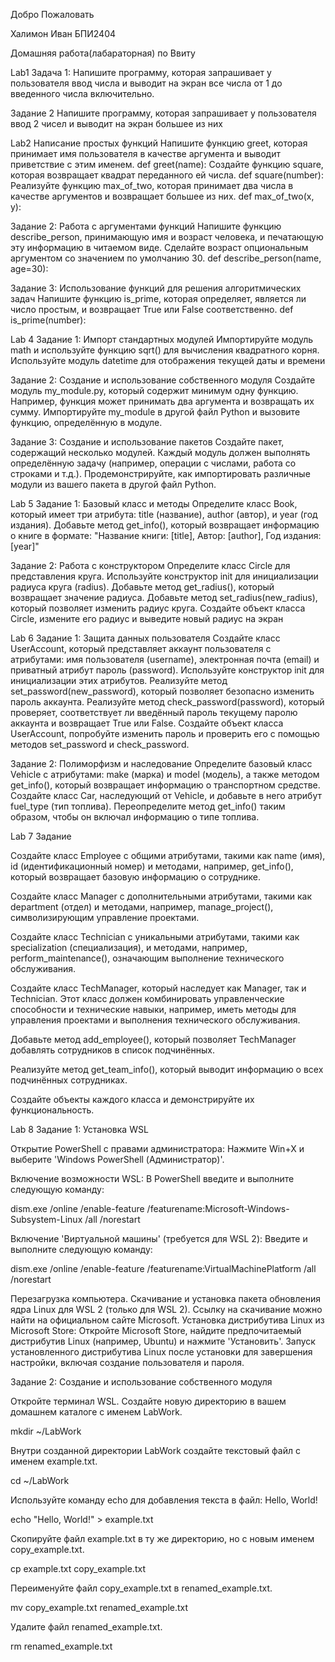 Добро Пожаловать

Халимон Иван БПИ2404

Домашняя работа(лабараторная) по Ввиту

Lab1
Задача 1:
Напишите программу, которая запрашивает у пользователя ввод числа и выводит на экран все числа от 1 до введенного числа включительно.

Задание 2
Напишите программу, которая запрашивает у пользователя ввод 2 чисел и выводит на экран большее из них

Lab2
Написание простых функций
Напишите функцию greet, которая принимает имя пользователя в качестве аргумента и выводит приветствие с этим именем.
def greet(name): Создайте функцию square, которая возвращает квадрат переданного ей числа.
def square(number): Реализуйте функцию max_of_two, которая принимает два числа в качестве аргументов и возвращает большее из них.
def max_of_two(x, y):

Задание 2:
Работа с аргументами функций Напишите функцию describe_person, принимающую имя и возраст человека, и печатающую эту информацию в читаемом виде. Сделайте возраст опциональным аргументом со значением по умолчанию 30.
def describe_person(name, age=30):

Задание 3:
Использование функций для решения алгоритмических задач Напишите функцию is_prime, которая определяет, является ли число простым, и возвращает True или False соответственно.
def is_prime(number):

Lab 4
Задание 1:
Импорт стандартных модулей Импортируйте модуль math и используйте функцию sqrt() для вычисления квадратного корня. Используйте модуль datetime для отображения текущей даты и времени

Задание 2:
Создание и использование собственного модуля Создайте модуль my_module.py, который содержит минимум одну функцию. Например, функция может принимать два аргумента и возвращать их сумму. Импортируйте my_module в другой файл Python и вызовите функцию, определённую в модуле.

Задание 3:
Создание и использование пакетов Создайте пакет, содержащий несколько модулей. Каждый модуль должен выполнять определённую задачу (например, операции с числами, работа со строками и т.д.). Продемонстрируйте, как импортировать различные модули из вашего пакета в другой файл Python.

Lab 5
Задание 1:
Базовый класс и методы Определите класс Book, который имеет три атрибута: title (название), author (автор), и year (год издания). Добавьте метод get_info(), который возвращает информацию о книге в формате: "Название книги: [title], Автор: [author], Год издания: [year]"

Задание 2:
Работа с конструктором Определите класс Circle для представления круга. Используйте конструктор init для инициализации радиуса круга (radius). Добавьте метод get_radius(), который возвращает значение радиуса. Добавьте метод set_radius(new_radius), который позволяет изменить радиус круга. Создайте объект класса Circle, измените его радиус и выведите новый радиус на экран

Lab 6
Задание 1:
Защита данных пользователя Создайте класс UserAccount, который представляет аккаунт пользователя с атрибутами: имя пользователя (username), электронная почта (email) и приватный атрибут пароль (password). Используйте конструктор init для инициализации этих атрибутов. Реализуйте метод set_password(new_password), который позволяет безопасно изменить пароль аккаунта. Реализуйте метод check_password(password), который проверяет, соответствует ли введённый пароль текущему паролю аккаунта и возвращает True или False. Создайте объект класса UserAccount, попробуйте изменить пароль и проверить его с помощью методов set_password и check_password.

Задание 2:
Полиморфизм и наследование Определите базовый класс Vehicle с атрибутами: make (марка) и model (модель), а также методом get_info(), который возвращает информацию о транспортном средстве. Создайте класс Car, наследующий от Vehicle, и добавьте в него атрибут fuel_type (тип топлива). Переопределите метод get_info() таким образом, чтобы он включал информацию о типе топлива.

Lab 7
Задание

Создайте класс Employee с общими атрибутами, такими как name (имя), id (идентификационный номер) и методами, например, get_info(), который возвращает базовую информацию о сотруднике.

Создайте класс Manager с дополнительными атрибутами, такими как department (отдел) и методами, например, manage_project(), символизирующим управление проектами.

Создайте класс Technician с уникальными атрибутами, такими как specialization (специализация), и методами, например, perform_maintenance(), означающим выполнение технического обслуживания.

Создайте класс TechManager, который наследует как Manager, так и Technician. Этот класс должен комбинировать управленческие способности и технические навыки, например, иметь методы для управления проектами и выполнения технического обслуживания.

Добавьте метод add_employee(), который позволяет TechManager добавлять сотрудников в список подчинённых.

Реализуйте метод get_team_info(), который выводит информацию о всех подчинённых сотрудниках.

Создайте объекты каждого класса и демонстрируйте их функциональность.

Lab 8
Задание 1: Установка WSL

Открытие PowerShell с правами администратора: Нажмите Win+X и выберите 'Windows PowerShell (Администратор)'.

Включение возможности WSL: В PowerShell введите и выполните следующую команду:

dism.exe /online /enable-feature /featurename:Microsoft-Windows-Subsystem-Linux /all /norestart

Включение 'Виртуальной машины' (требуется для WSL 2): Введите и выполните следующую команду:

dism.exe /online /enable-feature /featurename:VirtualMachinePlatform /all /norestart

Перезагрузка компьютера.
Скачивание и установка пакета обновления ядра Linux для WSL 2 (только для WSL 2). Ссылку на скачивание можно найти на официальном сайте Microsoft.
Установка дистрибутива Linux из Microsoft Store: Откройте Microsoft Store, найдите предпочитаемый дистрибутив Linux (например, Ubuntu) и нажмите 'Установить'.
Запуск установленного дистрибутива Linux после установки для завершения настройки, включая создание пользователя и пароля.

Задание 2: Создание и использование собственного модуля

Откройте терминал WSL. Создайте новую директорию в вашем домашнем каталоге с именем LabWork.

mkdir ~/LabWork

Внутри созданной директории LabWork создайте текстовый файл с именем example.txt.

cd ~/LabWork

Используйте команду echo для добавления текста в файл: Hello, World!

echo "Hello, World!" > example.txt

Скопируйте файл example.txt в ту же директорию, но с новым именем copy_example.txt.

cp example.txt copy_example.txt

Переименуйте файл copy_example.txt в renamed_example.txt.

mv copy_example.txt renamed_example.txt

Удалите файл renamed_example.txt.

rm renamed_example.txt

